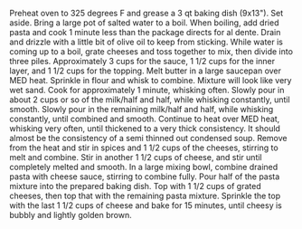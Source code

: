 Preheat oven to 325 degrees F and grease a 3 qt baking dish (9x13"). Set aside.
Bring a large pot of salted water to a boil. When boiling, add dried pasta and cook 1 minute less than the package directs for al dente. Drain and drizzle with a little bit of olive oil to keep from sticking. While water is coming up to a boil, grate cheeses and toss together to mix, then divide into three piles. Approximately 3 cups for the sauce, 1 1/2 cups for the inner layer, and 1 1/2 cups for the topping. Melt butter in a large saucepan over MED heat. Sprinkle in flour and whisk to combine. Mixture will look like very wet sand. Cook for approximately 1 minute, whisking often. Slowly pour in about 2 cups or so of the milk/half and half, while whisking constantly, until smooth. Slowly pour in the remaining milk/half and half, while whisking constantly, until combined and smooth. Continue to heat over MED heat, whisking very often, until thickened to a very thick consistency. It should almost be the consistency of a semi thinned out condensed soup. Remove from the heat and stir in spices and 1 1/2 cups of the cheeses, stirring to melt and combine. Stir in another 1 1/2 cups of cheese, and stir until completely melted and smooth. In a large mixing bowl, combine drained pasta with cheese sauce, stirring to combine fully. Pour half of the pasta mixture into the prepared baking dish. Top with 1 1/2 cups of grated cheeses, then top that with the remaining pasta mixture. Sprinkle the top with the last 1 1/2 cups of cheese and bake for 15 minutes, until cheesy is bubbly and lightly golden brown.